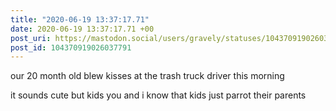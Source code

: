 ```yaml
---
title: "2020-06-19 13:37:17.71"
date: 2020-06-19 13:37:17.71 +00
post_uri: https://mastodon.social/users/gravely/statuses/104370919026037791
post_id: 104370919026037791
---
```

our 20 month old blew kisses at the trash truck driver this morning

it sounds cute but kids you and i know that kids just parrot their parents


